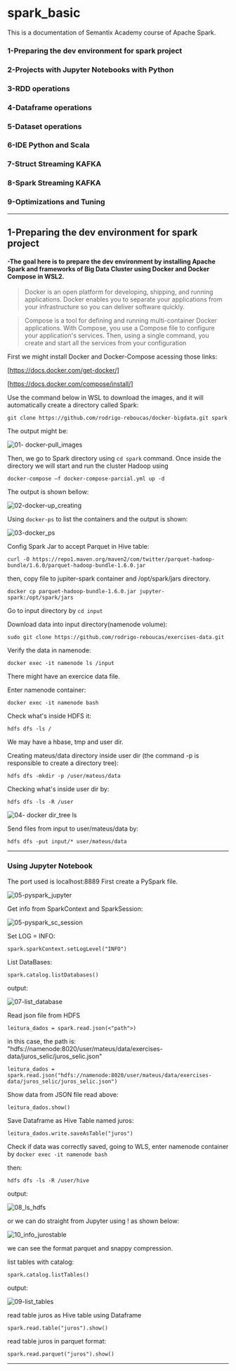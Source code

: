 # spark_basic
This is a documentation of Semantix Academy course of Apache Spark. 

### 1-Preparing the dev environment for spark project
### 2-Projects with Jupyter Notebooks with Python
### 3-RDD operations
### 4-Dataframe operations
### 5-Dataset operations
### 6-IDE Python and Scala
### 7-Struct Streaming KAFKA
### 8-Spark Streaming KAFKA
### 9-Optimizations and Tuning
___

## 1-Preparing the dev environment for spark project
#### -The goal here is to prepare the dev environment by installing Apache Spark and frameworks of Big Data Cluster using Docker and Docker Compose in WSL2.

>Docker is an open platform for developing, shipping, and running applications. Docker enables you to separate your applications from your infrastructure so you can deliver software quickly.

>Compose is a tool for defining and running multi-container Docker applications. With Compose, you use a Compose file to configure your application's services. Then, using a single command, you create and start all the services from your configuration

First we might install Docker and Docker-Compose acessing those links:

[https://docs.docker.com/get-docker/]

[https://docs.docker.com/compose/install/]


Use the command below in WSL to download the images, and it will automatically create a directory called Spark:

```git clone https://github.com/rodrigo-reboucas/docker-bigdata.git spark```

The output might be:

![01- docker-pull_images](https://user-images.githubusercontent.com/62483710/123144718-5f76b300-d432-11eb-8d57-021241b4a1ab.PNG)

Then, we go to Spark directory using ```cd spark``` command. Once inside the directory we will start and run the cluster Hadoop using

```docker-compose –f docker-compose-parcial.yml up -d```

The output is shown bellow:

![02-docker-up_creating](https://user-images.githubusercontent.com/62483710/123144817-7cab8180-d432-11eb-977f-913c47294b2c.PNG)

Using ```docker-ps``` to list the containers and the output is shown:

![03-docker_ps](https://user-images.githubusercontent.com/62483710/123144951-a8c70280-d432-11eb-968d-6cfc543e2e8f.PNG)

Config Spark Jar to accept Parquet in Hive table:

```curl -O https://repo1.maven.org/maven2/com/twitter/parquet-hadoop-bundle/1.6.0/parquet-hadoop-bundle-1.6.0.jar```

then, copy file to jupiter-spark container and /opt/spark/jars directory.

```docker cp parquet-hadoop-bundle-1.6.0.jar jupyter-spark:/opt/spark/jars```

Go to input directory by ```cd input```

Download data into input directory(namenode volume):

```sudo git clone https://github.com/rodrigo-reboucas/exercises-data.git```

Verify the data in namenode:

```docker exec -it namenode ls /input```

There might have an exercice data file.

Enter namenode container:

```docker exec -it namenode bash```

Check what's inside HDFS it:

```hdfs dfs -ls /```

We may have a hbase, tmp and user dir.

Creating mateus/data directory inside user dir (the command -p is responsible to create a directory tree):

```hdfs dfs -mkdir -p /user/mateus/data ```

Checking what's inside user dir by:

```hdfs dfs -ls -R /user```

![04- docker dir_tree ls](https://user-images.githubusercontent.com/62483710/123521159-5d5b6100-d68b-11eb-9da2-bf00eed400e1.PNG)

Send files from input to user/mateus/data by:

```hdfs dfs -put input/* user/mateus/data```

---
### Using Jupyter Notebook
The port used is localhost:8889
First create a PySpark file. 

![05-pyspark_jupyter](https://user-images.githubusercontent.com/62483710/123691514-18226500-d82c-11eb-8e8c-b699c7d6fce8.PNG)


Get info from SparkContext and SparkSession:

![05-pyspark_sc_session](https://user-images.githubusercontent.com/62483710/123691534-1e184600-d82c-11eb-9e72-440d8203ed22.PNG)

Set LOG = INFO:

```spark.sparkContext.setLogLevel("INFO")```

List DataBases:

```spark.catalog.listDatabases()```

output:

![07-list_database](https://user-images.githubusercontent.com/62483710/123691783-6899c280-d82c-11eb-83ff-8cd9fdbc7b4d.PNG)

Read json file from HDFS

```leitura_dados = spark.read.json(<"path">)```

in this case, the path is: "hdfs://namenode:8020/user/mateus/data/exercises-data/juros_selic/juros_selic.json"

```leitura_dados = spark.read.json("hdfs://namenode:8020/user/mateus/data/exercises-data/juros_selic/juros_selic.json")```

Show data from JSON file read above:

```leitura_dados.show()```

Save Dataframe as Hive Table named juros:

```leitura_dados.write.saveAsTable("juros")```

Check if data was correctly saved, going to WLS, enter namenode container by ```docker exec -it namenode bash```

then:

```hdfs dfs -ls -R /user/hive```

output:

![08_ls_hdfs](https://user-images.githubusercontent.com/62483710/123695608-21fa9700-d831-11eb-977a-3f0f7d1d88cc.PNG)

or we can do straight from Jupyter using ! as shown below:

![10_info_jurostable](https://user-images.githubusercontent.com/62483710/123696579-3f7c3080-d832-11eb-9de5-ba8e0d723b45.PNG)

we can see the format parquet and snappy compression.

list tables with catalog:

```spark.catalog.listTables()```

output:

![09-list_tables](https://user-images.githubusercontent.com/62483710/123696068-b664f980-d831-11eb-8bfc-78f07937052c.PNG)

read table juros as Hive table using Dataframe

```spark.read.table("juros").show()```

read table juros in parquet format:

```spark.read.parquet("juros").show()```

---











